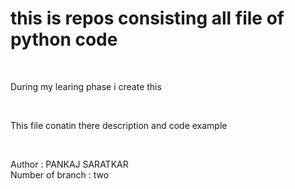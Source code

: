# this is repos consisting all file of python code
<br>

During my learing phase i create this 

<br>

This file conatin there description and code example

<br>

Author : PANKAJ SARATKAR
<br>
Number of branch : two